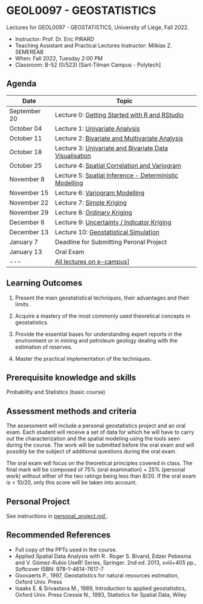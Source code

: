 # GEOL0097 - GEOSTATISTICS 

Lectures for GEOL0097 - GEOSTATISTICS, University of Liège, Fall 2022.

- Instructor: Prof. Dr. Eric PIRARD
- Teaching Assistant and Practical Lectures Instructor: Milkias Z. SEMEREAB
- When: Fall 2022, Tuesday 2:00 PM
- Classroom: B-52 (0/523) [Sart-Tilman Campus - Polytech]

## Agenda

| Date | Topic |
| --- | --- |
| September 20 | Lecture 0: <a href= "https://rpubs.com/milkias/intro2R" target="_blank">  Getting Started with R and RStudio </a> |
| October 04 | Lecture 1: [Univariate Analysis](http://rpubs.com/milkias/960895) |
| October 11 | Lecture 2: [Bivariate and Multivariate Analysis](http://rpubs.com/milkias/960895) |
| October 18 | Lecture 3: [Univariate and Bivariate Data Visualisation](http://rpubs.com/milkias/960895) |
| October 25 | Lecture 4: [Spatial Correlation and Variogram](https://rpubs.com/milkias/intro2R) |
| November 8 | Lecture 5: [Spatial Inference - Deterministic Modelling](https://rpubs.com/milkias/intro2R) |
| November 15 | Lecture 6: [Variogram Modelling](https://rpubs.com/milkias/intro2R) |
| November 22 | Lecture 7: [Simple Kriging](https://rpubs.com/milkias/intro2R) |
| November 29 | Lecture 8: [Ordinary Kriging](https://rpubs.com/milkias/intro2R) |
| December 6 | Lecture 9: [Uncertainty / Indicator Kriging](https://rpubs.com/milkias/intro2R) |
| December 13 | Lecture 10: [Geostatistical Simulation](https://rpubs.com/milkias/intro2R) |
| January 7 | Deadline for Submitting Peronal Project |
| January 13 | Oral Exam |
| --- | [All lectures on e-campus](https://www.ecampus.uliege.be/ultra/courses/_15330_1/cl/outline)] |


## Learning Outcomes

1) Present the main geostatistical techniques, their advantages and their limits.

2) Acquire a mastery of the most commonly used theoretical concepts in geostatistics.

3) Provide the essential bases for understanding expert reports in the environment or in mining and petroleum geology dealing with the estimation of reserves.

4) Master the practical implementation of the techniques.


## Prerequisite knowledge and skills

Probability and Statistics (basic course)


## Assessment methods and criteria

The assessment will include a personal geostatistics project and an oral exam. Each student will receive a set of data for which he will have to carry out the characterization and the spatial modeling using the tools seen during the course. The work will be submitted before the oral exam and will possibly be the subject of additional questions during the oral exam.   

The oral exam will focus on the theoretical principles covered in class. The final mark will be composed of 75% (oral examination) + 25% (personal work) without either of the two ratings being less than 8/20. If the oral exam is < 10/20, only this score will be taken into account.


## Personal Project

See instructions in [personal_project.md`](https://github.com/glouppe/info8010-deep-learning/blob/master/project.md).

## Recommended References

- Full copy of the PPTs used in the course.
- Applied Spatial Data Analysis with R . Roger S. Bivand, Edzer Pebesma and V. Gómez-Rubio UseR! Series, Springer. 2nd ed. 2013, xviii+405 pp., Softcover ISBN: 978-1-4614-7617-7
- Goovaerts P., 1997, Geostatistics for natural resources estimation, Oxford Univ. Press
- Isaaks E. & Srivastava M., 1989, Introduction to applied geostatistics, Oxford Univ. Press Cressie N., 1993, Statistics for Spatial Data, Wiley

